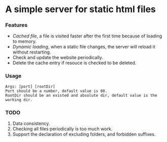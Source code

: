 # A simple server for static html files

### Features

* *Cached file*, a file is visited faster after the first time because of loading to memory.
* *Dynamic loading*, when a static file changes, the server will reload it without restarting.
* Check and update the website periodically.
* Delete the cache entry if resouce is checked to be deleted.

### Usage

```
Args: [port] [rootDir]
Port should be a number, default value is 80.
RootDir should be an existed and absolute dir, default value is the working dir.
```

### TODO
1. Data consistency.
2. Checking all files periodically is too much work.
3. Support the declaration of excluding folders, and forbidden suffixes.
